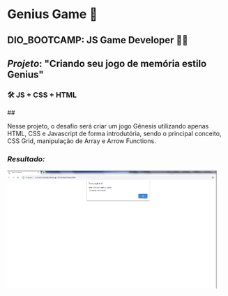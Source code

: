 # Genius Game 🧠
 ## DIO_BOOTCAMP: JS Game Developer 👩‍💻

 ## *Projeto*: "Criando seu jogo de memória estilo Genius"

### 🛠️  JS + CSS + HTML

##<Descricao>

Nesse projeto, o desafio será criar um jogo Gênesis utilizando apenas HTML, CSS e Javascript de forma introdutória, sendo o principal conceito, CSS Grid, manipulação de Array e Arrow Functions.


### *Resultado:*  

![](https://github.com/bert1307/Genius_Game/blob/main/img/gif_genius.gif)
